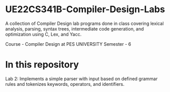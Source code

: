 # UE22CS341B-Compiler-Design-Labs
A collection of Compiler Design lab programs done in class covering lexical analysis, parsing, syntax trees, intermediate code generation, and optimization using C, Lex, and Yacc.

Course - Compiler Design at PES UNIVERSITY
Semester - 6

# In this repository 
Lab 2: Implements a simple parser with input based on defined grammar rules and tokenizes keywords, operators, and identifiers.
